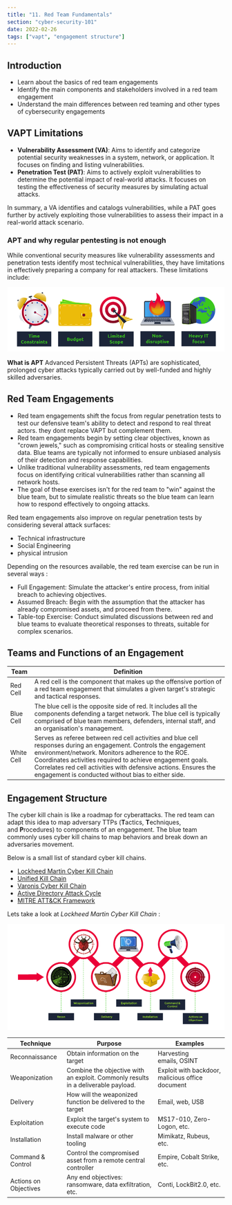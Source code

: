 ```yaml
---
title: "11. Red Team Fundamentals"
section: "cyber-security-101"
date: 2022-02-26
tags: ["vapt", "engagement structure"]
---
```


## Introduction
- Learn about the basics of red team engagements
- Identify the main components and stakeholders involved in a red team engagement
- Understand the main differences between red teaming and other types of cybersecurity engagements

## VAPT Limitations

- **Vulnerability Assessment (VA)**: Aims to identify and categorize potential security weaknesses in a system, network, or application. It focuses on finding and listing vulnerabilities.
- **Penetration Test (PAT)**: Aims to actively exploit vulnerabilities to determine the potential impact of real-world attacks. It focuses on testing the effectiveness of security measures by simulating actual attacks.


In summary, a VA identifies and catalogs vulnerabilities, while a PAT goes further by actively exploiting those vulnerabilities to assess their impact in a real-world attack scenario.

### APT and why regular pentesting is not enough
While conventional security measures like vulnerability assessments and penetration tests identify most technical vulnerabilities, they have limitations in effectively preparing a company for real attackers. These limitations include:

![cs11_1](media/cs11_1.png)

**What is APT**
Advanced Persistent Threats (APTs) are sophisticated, prolonged cyber attacks typically carried out by well-funded and highly skilled adversaries.

## Red Team Engagements 
- Red team engagements shift the focus from regular penetration tests to test our defensive team's ability to detect and respond to real threat actors. they dont replace VAPT but complement them.
- Red team engagements begin by setting clear objectives, known as "crown jewels," such as compromising critical hosts or stealing sensitive data. Blue teams are typically not informed to ensure unbiased analysis of their detection and response capabilities.
- Unlike traditional vulnerability assessments, red team engagements focus on identifying critical vulnerabilities rather than scanning all network hosts.
- The goal of these exercises isn't for the red team to "win" against the blue team, but to simulate realistic threats so the blue team can learn how to respond effectively to ongoing attacks.

Red team engagements also improve on regular penetration tests by considering several attack surfaces:

- Technical infrastructure 
- Social Engineering
- physical intrusion

Depending on the resources available, the red team exercise can be run in several ways : 

- Full Engagement: Simulate the attacker's entire process, from initial breach to achieving objectives.
- Assumed Breach: Begin with the assumption that the attacker has already compromised assets, and proceed from there.
- Table-top Exercise: Conduct simulated discussions between red and blue teams to evaluate theoretical responses to threats, suitable for complex scenarios.

## Teams and Functions of an Engagement

|Team|Definition|
|---|---|
|Red Cell|A red cell is the component that makes up the offensive portion of a red team engagement that simulates a given target's strategic and tactical responses.|
|Blue Cell|The blue cell is the opposite side of red. It includes all the components defending a target network. The blue cell is typically comprised of blue team members, defenders, internal staff, and an organisation's management.|
|White Cell|Serves as referee between red cell activities and blue cell responses during an engagement. Controls the engagement environment/network. Monitors adherence to the ROE. Coordinates activities required to achieve engagement goals. Correlates red cell activities with defensive actions. Ensures the engagement is conducted without bias to either side.|


## Engagement Structure

The cyber kill chain is like a roadmap for cyberattacks. The red team can adapt this idea to map adversary TTPs (**T**actics, **T**echniques, and **P**rocedures) to components of an engagement. The blue team commonly uses cyber kill chains to map behaviors and break down an adversaries movement.

Below is a small list of standard cyber kill chains.

- [Lockheed Martin Cyber Kill Chain](https://www.lockheedmartin.com/en-us/capabilities/cyber/cyber-kill-chain.html)
- [Unified Kill Chain](https://unifiedkillchain.com/)
- [Varonis Cyber Kill Chain](https://www.varonis.com/blog/cyber-kill-chain/)
- [Active Directory Attack Cycle](https://github.com/infosecn1nja/AD-Attack-Defense)
- [MITRE ATT&CK Framework](https://attack.mitre.org/)

Lets take a look at *Lockheed Martin Cyber Kill Chain* :

![cs11_2](media/cs11_2.png)

|Technique|Purpose|Examples|
|---|---|---|
|Reconnaissance|Obtain information on the target|Harvesting emails, OSINT|
|Weaponization|Combine the objective with an exploit. Commonly results in a deliverable payload.|Exploit with backdoor, malicious office document|
|Delivery|How will the weaponized function be delivered to the target|Email, web, USB|
|Exploitation|Exploit the target's system to execute code|MS17-010, Zero-Logon, etc.|
|Installation|Install malware or other tooling|Mimikatz, Rubeus, etc.|
|Command & Control|Control the compromised asset from a remote central controller|Empire, Cobalt Strike, etc.|
|Actions on Objectives|Any end objectives: ransomware, data exfiltration, etc.|Conti, LockBit2.0, etc.|
